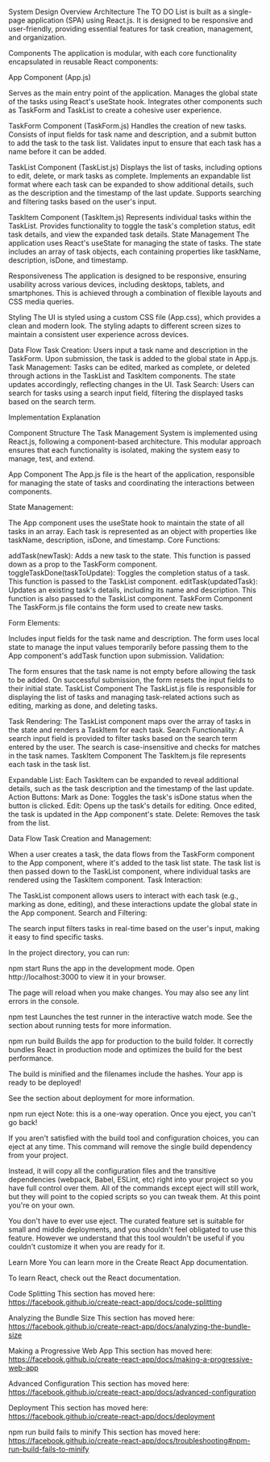 System Design Overview
Architecture
The TO DO List is built as a single-page application (SPA) using React.js. It is designed to be responsive and user-friendly, providing essential features for task creation, management, and organization.

Components
The application is modular, with each core functionality encapsulated in reusable React components:

App Component (App.js)

Serves as the main entry point of the application.
Manages the global state of the tasks using React's useState hook.
Integrates other components such as TaskForm and TaskList to create a cohesive user experience.

TaskForm Component (TaskForm.js)
Handles the creation of new tasks.
Consists of input fields for task name and description, and a submit button to add the task to the task list.
Validates input to ensure that each task has a name before it can be added.

TaskList Component (TaskList.js)
Displays the list of tasks, including options to edit, delete, or mark tasks as complete.
Implements an expandable list format where each task can be expanded to show additional details, such as the description and the timestamp of the last update.
Supports searching and filtering tasks based on the user's input.

TaskItem Component (TaskItem.js)
Represents individual tasks within the TaskList.
Provides functionality to toggle the task's completion status, edit task details, and view the expanded task details.
State Management
The application uses React's useState for managing the state of tasks. The state includes an array of task objects, each containing properties like taskName, description, isDone, and timestamp.

Responsiveness
The application is designed to be responsive, ensuring usability across various devices, including desktops, tablets, and smartphones. This is achieved through a combination of flexible layouts and CSS media queries.

Styling
The UI is styled using a custom CSS file (App.css), which provides a clean and modern look. The styling adapts to different screen sizes to maintain a consistent user experience across devices.

Data Flow
Task Creation: Users input a task name and description in the TaskForm. Upon submission, the task is added to the global state in App.js.
Task Management: Tasks can be edited, marked as complete, or deleted through actions in the TaskList and TaskItem components. The state updates accordingly, reflecting changes in the UI.
Task Search: Users can search for tasks using a search input field, filtering the displayed tasks based on the search term.

Implementation Explanation

Component Structure
The Task Management System is implemented using React.js, following a component-based architecture. This modular approach ensures that each functionality is isolated, making the system easy to manage, test, and extend.

App Component
The App.js file is the heart of the application, responsible for managing the state of tasks and coordinating the interactions between components.

State Management:

The App component uses the useState hook to maintain the state of all tasks in an array.
Each task is represented as an object with properties like taskName, description, isDone, and timestamp.
Core Functions:

addTask(newTask): Adds a new task to the state. This function is passed down as a prop to the TaskForm component.
toggleTaskDone(taskToUpdate): Toggles the completion status of a task. This function is passed to the TaskList component.
editTask(updatedTask): Updates an existing task's details, including its name and description. This function is also passed to the TaskList component.
TaskForm Component
The TaskForm.js file contains the form used to create new tasks.

Form Elements:

Includes input fields for the task name and description.
The form uses local state to manage the input values temporarily before passing them to the App component's addTask function upon submission.
Validation:

The form ensures that the task name is not empty before allowing the task to be added.
On successful submission, the form resets the input fields to their initial state.
TaskList Component
The TaskList.js file is responsible for displaying the list of tasks and managing task-related actions such as editing, marking as done, and deleting tasks.

Task Rendering:
The TaskList component maps over the array of tasks in the state and renders a TaskItem for each task.
Search Functionality:
A search input field is provided to filter tasks based on the search term entered by the user. The search is case-insensitive and checks for matches in the task names.
TaskItem Component
The TaskItem.js file represents each task in the task list.

Expandable List:
Each TaskItem can be expanded to reveal additional details, such as the task description and the timestamp of the last update.
Action Buttons:
Mark as Done: Toggles the task's isDone status when the button is clicked.
Edit: Opens up the task's details for editing. Once edited, the task is updated in the App component's state.
Delete: Removes the task from the list.

Data Flow
Task Creation and Management:

When a user creates a task, the data flows from the TaskForm component to the App component, where it's added to the task list state.
The task list is then passed down to the TaskList component, where individual tasks are rendered using the TaskItem component.
Task Interaction:

The TaskList component allows users to interact with each task (e.g., marking as done, editing), and these interactions update the global state in the App component.
Search and Filtering:

The search input filters tasks in real-time based on the user's input, making it easy to find specific tasks.

In the project directory, you can run:

npm start
Runs the app in the development mode.
Open http://localhost:3000 to view it in your browser.

The page will reload when you make changes.
You may also see any lint errors in the console.

npm test
Launches the test runner in the interactive watch mode.
See the section about running tests for more information.

npm run build
Builds the app for production to the build folder.
It correctly bundles React in production mode and optimizes the build for the best performance.

The build is minified and the filenames include the hashes.
Your app is ready to be deployed!

See the section about deployment for more information.

npm run eject
Note: this is a one-way operation. Once you eject, you can't go back!

If you aren't satisfied with the build tool and configuration choices, you can eject at any time. This command will remove the single build dependency from your project.

Instead, it will copy all the configuration files and the transitive dependencies (webpack, Babel, ESLint, etc) right into your project so you have full control over them. All of the commands except eject will still work, but they will point to the copied scripts so you can tweak them. At this point you're on your own.

You don't have to ever use eject. The curated feature set is suitable for small and middle deployments, and you shouldn't feel obligated to use this feature. However we understand that this tool wouldn't be useful if you couldn't customize it when you are ready for it.

Learn More
You can learn more in the Create React App documentation.

To learn React, check out the React documentation.

Code Splitting
This section has moved here: https://facebook.github.io/create-react-app/docs/code-splitting

Analyzing the Bundle Size
This section has moved here: https://facebook.github.io/create-react-app/docs/analyzing-the-bundle-size

Making a Progressive Web App
This section has moved here: https://facebook.github.io/create-react-app/docs/making-a-progressive-web-app

Advanced Configuration
This section has moved here: https://facebook.github.io/create-react-app/docs/advanced-configuration

Deployment
This section has moved here: https://facebook.github.io/create-react-app/docs/deployment

npm run build fails to minify
This section has moved here: https://facebook.github.io/create-react-app/docs/troubleshooting#npm-run-build-fails-to-minify
